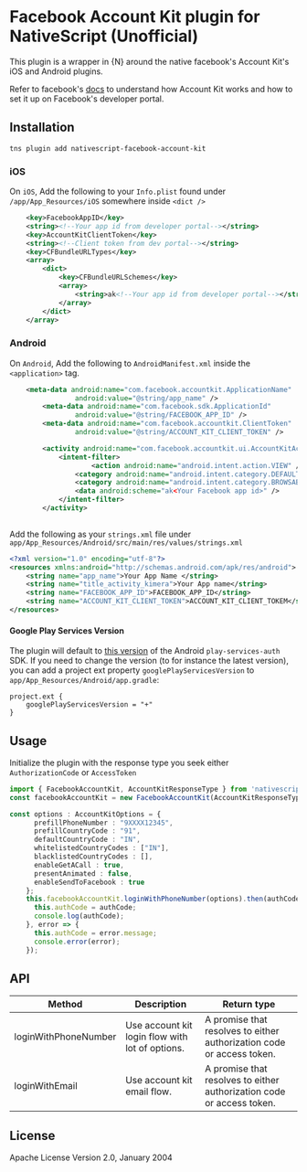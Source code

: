 # Facebook Account Kit plugin for NativeScript (Unofficial)

This plugin is a wrapper in {N} around the native facebook's Account Kit's iOS and Android plugins.

Refer to facebook's [docs](https://developers.facebook.com/docs/accountkit/) to understand how Account Kit works and how to set it up on Facebook's developer portal.

## Installation

```shell
tns plugin add nativescript-facebook-account-kit
```

### iOS
On `iOS`, Add the following to your `Info.plist` found under `/app/App_Resources/iOS` somewhere inside `<dict />`
```xml
    <key>FacebookAppID</key>
	<string><!--Your app id from developer portal--></string>
	<key>AccountKitClientToken</key>
	<string><!--Client token from dev portal--></string>
	<key>CFBundleURLTypes</key>
	<array>
		<dict>
			<key>CFBundleURLSchemes</key>
			<array>
				<string>ak<!--Your app id from developer portal--></string>
			</array>
		</dict>
	</array>
```

### Android
On `Android`, Add the following to `AndroidManifest.xml` inside the `<application>` tag.
```xml
	<meta-data android:name="com.facebook.accountkit.ApplicationName"
				android:value="@string/app_name" />
		<meta-data android:name="com.facebook.sdk.ApplicationId"
				android:value="@string/FACEBOOK_APP_ID" />
		<meta-data android:name="com.facebook.accountkit.ClientToken"
				android:value="@string/ACCOUNT_KIT_CLIENT_TOKEN" />

		<activity android:name="com.facebook.accountkit.ui.AccountKitActivity" >
			<intent-filter>
					<action android:name="android.intent.action.VIEW" />
				<category android:name="android.intent.category.DEFAULT" />
				<category android:name="android.intent.category.BROWSABLE" />
				<data android:scheme="ak<Your Facebook app id>" />
			</intent-filter>
		</activity>
    
```

Add the following as your `strings.xml` file under `app/App_Resources/Android/src/main/res/values/strings.xml`

```xml
<?xml version="1.0" encoding="utf-8"?>
<resources xmlns:android="http://schemas.android.com/apk/res/android">
    <string name="app_name">Your App Name </string>
    <string name="title_activity_kimera">Your App name</string>
    <string name="FACEBOOK_APP_ID">FACEBOOK_APP_ID</string>
    <string name="ACCOUNT_KIT_CLIENT_TOKEN">ACCOUNT_KIT_CLIENT_TOKEM</string>
</resources>
```

#### Google Play Services Version
The plugin will default to [this version](https://github.com/praveenkatha/nativescript-facebook-account-kit/blob/master/src/platforms/android/include.gradle) of the Android `play-services-auth` SDK.
If you need to change the version (to for instance the latest version), you can add a project ext property `googlePlayServicesVersion` to `app/App_Resources/Android/app.gradle`:

```
project.ext {
    googlePlayServicesVersion = "+"
}
```

## Usage 

Initialize the plugin with the response type you seek either `AuthorizationCode` or `AccessToken`
```typescript
import { FacebookAccountKit, AccountKitResponseType } from 'nativescript-facebook-account-kit';
const facebookAccountKit = new FacebookAccountKit(AccountKitResponseType.AuthorizationCode);
```
```typescript
const options : AccountKitOptions = {
      prefillPhoneNumber : "9XXXX12345", 
      prefillCountryCode : "91",
      defaultCountryCode : "IN",
      whitelistedCountryCodes : ["IN"],
      blacklistedCountryCodes : [],
      enableGetACall : true,
      presentAnimated : false,
      enableSendToFacebook : true
    };
    this.facebookAccountKit.loginWithPhoneNumber(options).then(authCode => {
      this.authCode = authCode;
      console.log(authCode);
    }, error => {
      this.authCode = error.message;
      console.error(error);
    });
```

## API
    
| Method | Description | Return type |
| --- | --- | --- |
| loginWithPhoneNumber | Use account kit login flow with lot of options. | A promise that resolves to either authorization code or access token. |
| loginWithEmail | Use account kit email flow. | A promise that resolves to either authorization code or access token. |

## License

Apache License Version 2.0, January 2004
